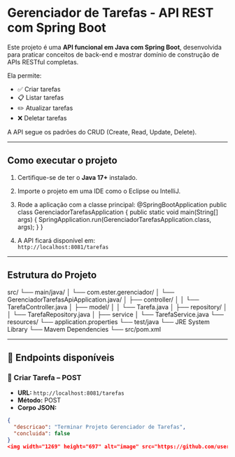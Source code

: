 # Gerenciador de Tarefas - API REST com Spring Boot

Este projeto é uma **API funcional em Java com Spring Boot**, desenvolvida para praticar conceitos de back-end e mostrar domínio de construção de APIs RESTful completas.

Ela permite:

- ✅ Criar tarefas
- 📋 Listar tarefas
- ✏️ Atualizar tarefas
- ❌ Deletar tarefas

A API segue os padrões do CRUD (Create, Read, Update, Delete).

---

## Como executar o projeto

1. Certifique-se de ter o **Java 17+** instalado.

2. Importe o projeto em uma IDE como o Eclipse ou IntelliJ.
   
3. Rode a aplicação com a classe principal:
@SpringBootApplication
public class GerenciadorTarefasApplication {
public static void main(String[] args) {
SpringApplication.run(GerenciadorTarefasApplication.class, args);
}
}

4. A API ficará disponível em:  
`http://localhost:8081/tarefas`

---

## Estrutura do Projeto
src/
└── main/java/
│ └── com.ester.gerenciador/
│ └── GerenciadorTarefasApiApplication.java/
│ ├── controller/
│ │ └── TarefaController.java
│ ├── model/
│ │ └── Tarefa.java
│ ├── repository/
│ │ └──  TarefaRepository.java
│ ├── service
│   └── TarefaService.java
└── resources/
  └── application.properties
└── test/java
└── JRE System Library
└── Mavem Dependencies
└── src/pom.xml

---

## 🔌 Endpoints disponíveis

### 🔹 Criar Tarefa – POST
- **URL:** `http://localhost:8081/tarefas`
- **Método:** POST  
- **Corpo JSON:**
```json
{
  "descricao": "Terminar Projeto Gerenciador de Tarefas",
  "concluida": false
}
<img width="1269" height="697" alt="image" src="https://github.com/user-attachments/assets/b4ffe275-3a5d-43d8-82e8-489f4523cd6c" />´´´

